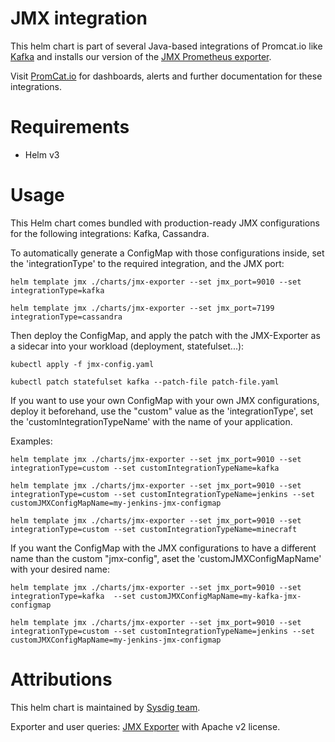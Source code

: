 # JMX integration
This helm chart is part of several Java-based integrations of Promcat.io like [Kafka](https://promcat.io/apps/kafka) and installs our version of the [JMX Prometheus exporter](https://github.com/prometheus/jmx_exporter).

Visit [PromCat.io](https://promcat.io/) for dashboards, alerts and further documentation for these integrations. 

# Requirements
* Helm v3

# Usage

This Helm chart comes bundled with production-ready JMX configurations for the following integrations: Kafka, Cassandra. 

To automatically generate a ConfigMap with those configurations inside, set the 'integrationType' to the required integration, and the JMX port:

```
helm template jmx ./charts/jmx-exporter --set jmx_port=9010 --set integrationType=kafka

helm template jmx ./charts/jmx-exporter --set jmx_port=7199 integrationType=cassandra
```

Then deploy the ConfigMap, and apply the patch with the JMX-Exporter as a sidecar into your workload (deployment, statefulset...):
```
kubectl apply -f jmx-config.yaml

kubectl patch statefulset kafka --patch-file patch-file.yaml
```

If you want to use your own ConfigMap with your own JMX configurations, deploy it beforehand, use the "custom" value as the 'integrationType', set the 'customIntegrationTypeName' with the name of your application.

Examples:
```
helm template jmx ./charts/jmx-exporter --set jmx_port=9010 --set integrationType=custom --set customIntegrationTypeName=kafka

helm template jmx ./charts/jmx-exporter --set jmx_port=9010 --set integrationType=custom --set customIntegrationTypeName=jenkins --set customJMXConfigMapName=my-jenkins-jmx-configmap

helm template jmx ./charts/jmx-exporter --set jmx_port=9010 --set integrationType=custom --set customIntegrationTypeName=minecraft
```

If you want the ConfigMap with the JMX configurations to have a different name than the custom "jmx-config", aset the 'customJMXConfigMapName' with your desired name:

```
helm template jmx ./charts/jmx-exporter --set jmx_port=9010 --set integrationType=kafka  --set customJMXConfigMapName=my-kafka-jmx-configmap

helm template jmx ./charts/jmx-exporter --set jmx_port=9010 --set integrationType=custom --set customIntegrationTypeName=jenkins --set customJMXConfigMapName=my-jenkins-jmx-configmap
```

# Attributions
This helm chart is maintained by [Sysdig team](https://sysdig.com/).

Exporter and user queries: [JMX Exporter](https://github.com/prometheus/jmx_exporter) with Apache v2 license. 
